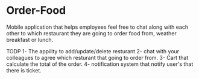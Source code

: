 # Order-Food
Mobile application that helps employees feel free to chat along with each other to which restaurant they are going to order food from, weather breakfast or lunch.

TODP
1- The appility to add/update/delete resturant
2- chat with your colleagues to agree which resturant that going to order from.
3- Cart that calculate the total of the order.
4- notification system that notify user's that there is ticket.
